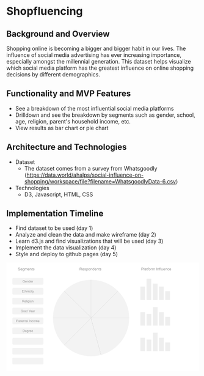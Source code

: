 # Shopfluencing

## Background and Overview
Shopping online is becoming a bigger and bigger habit in our lives. The influence of social media advertising has ever increasing importance, especially amongst the millennial generation. 
This dataset helps visualize which social media platform has the greatest influence on online shopping decisions by different demographics. 

## Functionality and MVP Features
* See a breakdown of the most influential social media platforms 
* Drilldown and see the breakdown by segments such as gender, school, age, religion, parent's household income, etc.
* View results as bar chart or pie chart
 
## Architecture and Technologies
* Dataset
  * The dataset comes from a survey from Whatsgoodly (https://data.world/ahalps/social-influence-on-shopping/workspace/file?filename=WhatsgoodlyData-6.csv)
* Technologies
  * D3, Javascript, HTML, CSS
    
## Implementation Timeline
* Find dataset to be used (day 1)
* Analyze and clean the data and make wireframe (day 2)
* Learn d3.js and find visualizations that will be used (day 3)
* Implement the data visualization (day 4)
* Style and deploy to github pages (day 5)

<img src='./data/wireframe.png'>